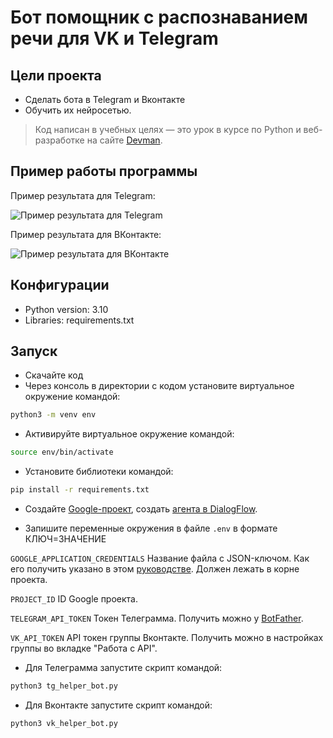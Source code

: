 # Бот помощник с распознаванием речи для VK и Telegram

## Цели проекта

* Сделать бота в Telegram и Вконтакте
* Обучить их нейросетью.

> Код написан в учебных целях — это урок в курсе по Python и веб-разработке на сайте [Devman](https://dvmn.org).

## Пример работы программы
Пример результата для Telegram:

![Пример результата для Telegram](https://dvmn.org/filer/canonical/1569214094/323/)

Пример результата для ВКонтакте:

![Пример результата для ВКонтакте](https://dvmn.org/filer/canonical/1569214089/322/)

## Конфигурации

* Python version: 3.10
* Libraries: requirements.txt

## Запуск

- Скачайте код
- Через консоль в директории с кодом установите виртуальное окружение командой:

```bash
python3 -m venv env
```

- Активируйте виртуальное окружение командой:
```bash
source env/bin/activate
```

- Установите библиотеки командой:
```bash
pip install -r requirements.txt
```
- Создайте [Google-проект](https://cloud.google.com/dialogflow/es/docs/quick/setup), создать [агента в DialogFlow](https://cloud.google.com/dialogflow/es/docs/quick/build-agent).

- Запишите переменные окружения в файле `.env` в формате КЛЮЧ=ЗНАЧЕНИЕ

`GOOGLE_APPLICATION_CREDENTIALS` Название файла с JSON-ключом. Как его получить указано в этом [руководстве](https://cloud.google.com/docs/authentication/getting-started). Должен лежать в корне проекта.

`PROJECT_ID` ID Google проекта.

`TELEGRAM_API_TOKEN` Токен Телеграмма. Получить можно у [BotFather](https://telegram.me/BotFather).

`VK_API_TOKEN` API токен группы Вконтакте. Получить можно в настройках группы во вкладке "Работа с API".

- Для Телеграмма запустите скрипт командой:
```bash
python3 tg_helper_bot.py
```
- Для Вконтакте запустите скрипт командой:
```bash
python3 vk_helper_bot.py
```